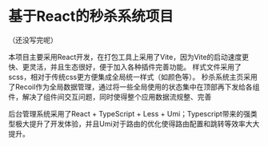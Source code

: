 # 基于React的秒杀系统项目

（还没写完呢）

本项目主要采用React开发，在打包工具上采用了Vite，因为Vite的启动速度更快、更灵活，并且生态很好，便于加入各种插件完善功能。
样式文件采用了scss，相对于传统css更方便集成全局统一样式（如颜色等）。
秒杀系统主页采用了Recoil作为全局数据管理，通过将一些全局使用的状态集中在顶部再下发给各组件，解决了组件间交互问题，同时使得整个应用数据流规整、完善


后台管理系统采用了React + TypeScript + Less + Umi；Typescript带来的强类型极大提升了开发体验，并且Umi对于路由的优化使得路由配置和跳转等效率大大提升。